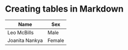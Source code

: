 # Creating tables in Markdown

|Name       |Sex      |
|-----------|---------|
|Leo McBills|Male     |
|Joanita Nankya|Female|